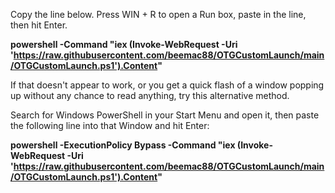 Copy the line below. Press WIN + R to open a Run box, paste in the line, then hit Enter.

**powershell -Command "iex (Invoke-WebRequest -Uri 'https://raw.githubusercontent.com/beemac88/OTGCustomLaunch/main/OTGCustomLaunch.ps1').Content"**

If that doesn't appear to work, or you get a quick flash of a window popping up without any chance to read anything, try this alternative method.

Search for Windows PowerShell in your Start Menu and open it, then paste the following line into that Window and hit Enter:

**powershell -ExecutionPolicy Bypass -Command "iex (Invoke-WebRequest -Uri 'https://raw.githubusercontent.com/beemac88/OTGCustomLaunch/main/OTGCustomLaunch.ps1').Content"**
